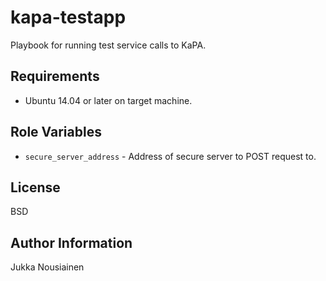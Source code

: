 kapa-testapp
=========

Playbook for running test service calls to KaPA.


Requirements
------------

- Ubuntu 14.04 or later on target machine.

Role Variables
--------------

- `secure_server_address` - Address of secure server to POST request to.

License
-------

BSD

Author Information
------------------

Jukka Nousiainen
